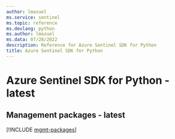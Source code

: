 ```yaml
---
author: lmazuel
ms.service: sentinel
ms.topic: reference
ms.devlang: python
ms.author: lmazuel
ms.data: 07/28/2022
description: Reference for Azure Sentinel SDK for Python
title: Azure Sentinel SDK for Python
---
```

# Azure Sentinel SDK for Python - latest

## Management packages - latest
[!INCLUDE [mgmt-packages](sentinel-mgmt-index.md)]